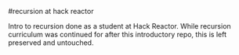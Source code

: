 #recursion at hack reactor

Intro to recursion done as a student at Hack Reactor.
While recursion curriculum was continued for after this
introductory repo, this is left preserved and untouched.

